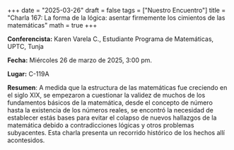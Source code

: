 +++
date  = "2025-03-26"
draft = false
tags  = ["Nuestro Encuentro"]
title = "Charla 167: La forma de la lógica: asentar firmemente los cimientos de las matemáticas"
math  = true
+++

**Conferencista:** Karen Varela C., Estudiante Programa de Matemáticas, UPTC, Tunja

**Fecha:** Miércoles 26  de marzo de 2025, 3:00 pm.

**Lugar:** C-119A

**Resumen**: A medida que la estructura de las matemáticas fue creciendo en el siglo XIX, se empezaron a cuestionar la validez de muchos de los fundamentos básicos de la matemática, desde el concepto de número hasta la existencia de los números reales, se encontró la necesidad de establecer estás bases para evitar el colapso de nuevos hallazgos de la matemática debido a contradicciones lógicas y otros problemas subyacentes. Esta charla presenta un recorrido histórico de los hechos allí acontesidos. 
